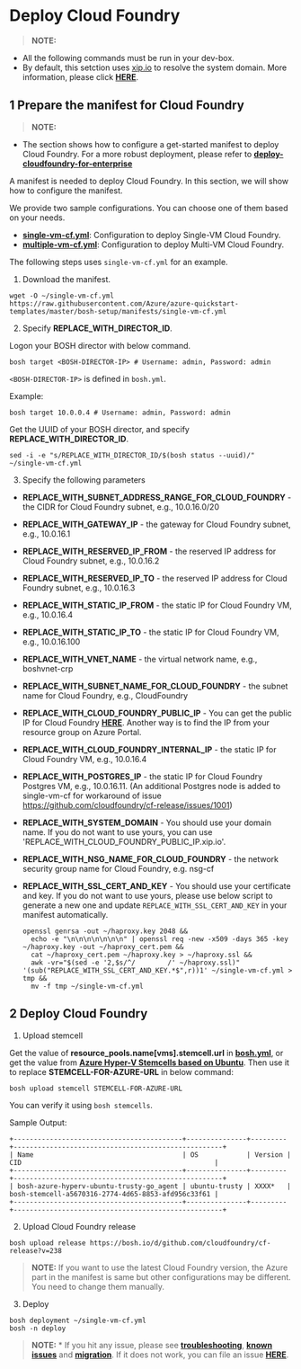 # Deploy Cloud Foundry

>**NOTE:**
  * All the following commands must be run in your dev-box.
  * By default, this setction uses [xip.io](http://xip.io/) to resolve the system domain. More information, please click [**HERE**](../../advanced/deploy-azuredns).

## 1 Prepare the manifest for Cloud Foundry

>**NOTE:**
  * The section shows how to configure a get-started manifest to deploy Cloud Foundry. For a more robust deployment, please refer to [**deploy-cloudfoundry-for-enterprise**](../../advanced/deploy-cloudfoundry-for-enterprise/)

A manifest is needed to deploy Cloud Foundry. In this section, we will show how to configure the manifest.

We provide two sample configurations. You can choose one of them based on your needs.

* [**single-vm-cf.yml**](https://raw.githubusercontent.com/Azure/azure-quickstart-templates/master/bosh-setup/manifests/single-vm-cf.yml): Configuration to deploy Single-VM Cloud Foundry.
* [**multiple-vm-cf.yml**](https://raw.githubusercontent.com/Azure/azure-quickstart-templates/master/bosh-setup/manifests/multiple-vm-cf.yml): Configuration to deploy Multi-VM Cloud Foundry.

The following steps uses `single-vm-cf.yml` for an example.

1. Download the manifest.

  ```
  wget -O ~/single-vm-cf.yml https://raw.githubusercontent.com/Azure/azure-quickstart-templates/master/bosh-setup/manifests/single-vm-cf.yml
  ```

2. Specify **REPLACE_WITH_DIRECTOR_ID**.

  Logon your BOSH director with below command.
  
  ```
  bosh target <BOSH-DIRECTOR-IP> # Username: admin, Password: admin
  ```

  `<BOSH-DIRECTOR-IP>` is defined in `bosh.yml`.

  Example:

  ```
  bosh target 10.0.0.4 # Username: admin, Password: admin
  ```
  
  Get the UUID of your BOSH director, and specify **REPLACE_WITH_DIRECTOR_ID**.
  
  ```
  sed -i -e "s/REPLACE_WITH_DIRECTOR_ID/$(bosh status --uuid)/" ~/single-vm-cf.yml
  ```
  
3. Specify the following parameters

  * **REPLACE_WITH_SUBNET_ADDRESS_RANGE_FOR_CLOUD_FOUNDRY** - the CIDR for Cloud Foundry subnet, e.g., 10.0.16.0/20
  * **REPLACE_WITH_GATEWAY_IP** - the gateway for Cloud Foundry subnet, e.g., 10.0.16.1
  * **REPLACE_WITH_RESERVED_IP_FROM** - the reserved IP address for Cloud Foundry subnet, e.g., 10.0.16.2
  * **REPLACE_WITH_RESERVED_IP_TO** - the reserved IP address for Cloud Foundry subnet, e.g., 10.0.16.3
  * **REPLACE_WITH_STATIC_IP_FROM** - the static IP for Cloud Foundry VM, e.g., 10.0.16.4
  * **REPLACE_WITH_STATIC_IP_TO** - the static IP for Cloud Foundry VM, e.g., 10.0.16.100
  * **REPLACE_WITH_VNET_NAME** - the virtual network name, e.g., boshvnet-crp
  * **REPLACE_WITH_SUBNET_NAME_FOR_CLOUD_FOUNDRY** - the subnet name for Cloud Foundry, e.g., CloudFoundry
  * **REPLACE_WITH_CLOUD_FOUNDRY_PUBLIC_IP** - You can get the public IP for Cloud Foundry [**HERE**](./deploy-bosh-manually.md#get_public_ip). Another way is to find the IP from your resource group on Azure Portal.
  * **REPLACE_WITH_CLOUD_FOUNDRY_INTERNAL_IP** - the static IP for Cloud Foundry VM, e.g., 10.0.16.4
  * **REPLACE_WITH_POSTGRES_IP** - the static IP for Cloud Foundry Postgres VM, e.g., 10.0.16.11. (An additional Postgres node is added to single-vm-cf for workaround of issue https://github.com/cloudfoundry/cf-release/issues/1001)
  * **REPLACE_WITH_SYSTEM_DOMAIN** - You should use your domain name. If you do not want to use yours, you can use 'REPLACE_WITH_CLOUD_FOUNDRY_PUBLIC_IP.xip.io'.
  * **REPLACE_WITH_NSG_NAME_FOR_CLOUD_FOUNDRY** - the network security group name for Cloud Foundry, e.g. nsg-cf
  * **REPLACE_WITH_SSL_CERT_AND_KEY** - You should use your certificate and key. If you do not want to use yours, please use below script to generate a new one and update `REPLACE_WITH_SSL_CERT_AND_KEY` in your manifest automatically.

    ```
    openssl genrsa -out ~/haproxy.key 2048 &&
      echo -e "\n\n\n\n\n\n\n" | openssl req -new -x509 -days 365 -key ~/haproxy.key -out ~/haproxy_cert.pem &&
      cat ~/haproxy_cert.pem ~/haproxy.key > ~/haproxy.ssl &&
      awk -vr="$(sed -e '2,$s/^/        /' ~/haproxy.ssl)" '(sub("REPLACE_WITH_SSL_CERT_AND_KEY.*$",r))1' ~/single-vm-cf.yml > tmp &&
      mv -f tmp ~/single-vm-cf.yml
    ```

## 2 Deploy Cloud Foundry

1. Upload stemcell

  Get the value of **resource_pools.name[vms].stemcell.url** in [**bosh.yml**](https://github.com/Azure/azure-quickstart-templates/blob/master/bosh-setup/manifests/bosh.yml), or get the value from [**Azure Hyper-V Stemcells based on Ubuntu**](http://bosh.io/stemcells/bosh-azure-hyperv-ubuntu-trusty-go_agent). Then use it to replace **STEMCELL-FOR-AZURE-URL** in below command:

  ```
  bosh upload stemcell STEMCELL-FOR-AZURE-URL
  ```

  You can verify it using `bosh stemcells`.
  
  Sample Output:
  
  ```
  +------------------------------------------+---------------+---------+----------------------------------------------------+
  | Name                                     | OS            | Version | CID                                                |
  +------------------------------------------+---------------+---------+----------------------------------------------------+
  | bosh-azure-hyperv-ubuntu-trusty-go_agent | ubuntu-trusty | XXXX*   | bosh-stemcell-a5670316-2774-4d65-8853-afd956c33f61 |
  +------------------------------------------+---------------+---------+----------------------------------------------------+
  ```

2. Upload Cloud Foundry release

  ```
  bosh upload release https://bosh.io/d/github.com/cloudfoundry/cf-release?v=238
  ```

  >**NOTE:** If you want to use the latest Cloud Foundry version, the Azure part in the manifest is same but other configurations may be different. You need to change them manually.

3. Deploy

  ```
  bosh deployment ~/single-vm-cf.yml
  bosh -n deploy
  ```

  >**NOTE:**
    * If you hit any issue, please see [**troubleshooting**](../../additional-information/troubleshooting.md), [**known issues**](../../additional-information/known-issues.md) and [**migration**](../../additional-information/migration.md). If it does not work, you can file an issue [**HERE**](https://github.com/cloudfoundry-incubator/bosh-azure-cpi-release/issues).
